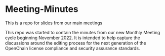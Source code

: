 # Meeting-Minutes

This is a repo for slides from our main meetings

This repo was started to contain the minutes from our new Monthly Meeting cycle beginning November 2022. It is intended to help capture the discussions around the editing process for the next generation of the OpenChain license compliance and security assurance standards.
